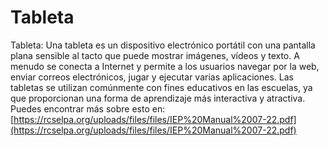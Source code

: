 # Tableta
Tableta: Una tableta es un dispositivo electrónico portátil con una pantalla plana sensible al tacto que puede mostrar imágenes, vídeos y texto. A menudo se conecta a Internet y permite a los usuarios navegar por la web, enviar correos electrónicos, jugar y ejecutar varias aplicaciones. Las tabletas se utilizan comúnmente con fines educativos en las escuelas, ya que proporcionan una forma de aprendizaje más interactiva y atractiva.
Puedes encontrar más sobre esto en: [https://rcselpa.org/uploads/files/files/IEP%20Manual%2007-22.pdf](https://rcselpa.org/uploads/files/files/IEP%20Manual%2007-22.pdf)